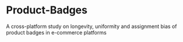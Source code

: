 # Product-Badges
A cross-platform study on longevity, uniformity and assignment bias of product badges in e-commerce platforms
